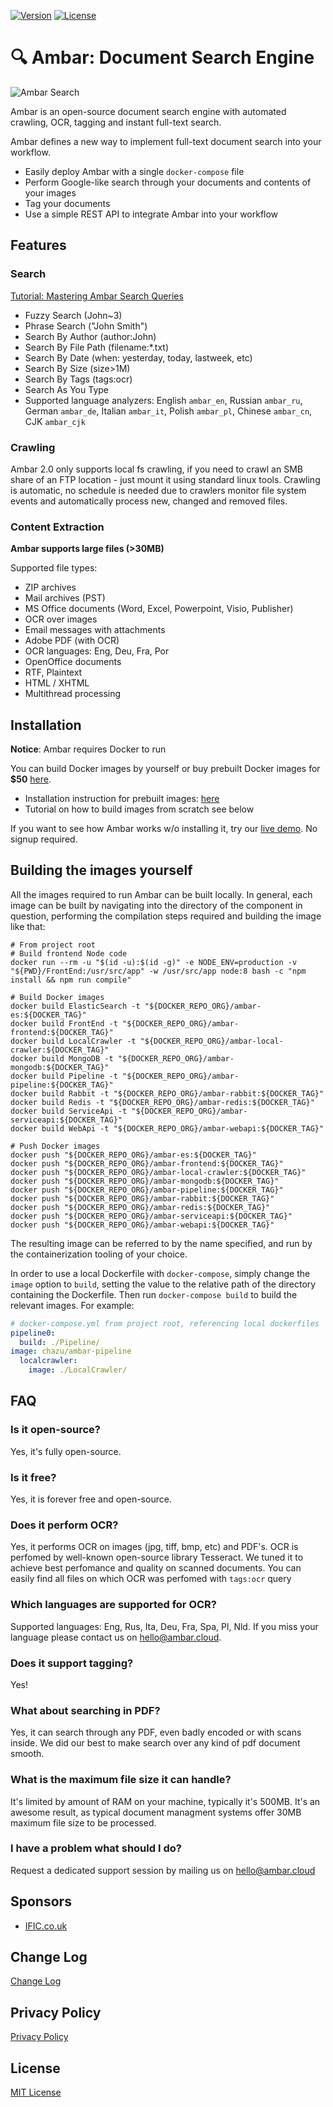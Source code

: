 [![Version](https://img.shields.io/badge/Version-v2.1.19-brightgreen.svg)](https://ambar.cloud)
[![License](https://img.shields.io/badge/License-MIT-blue.svg)](https://github.com/RD17/ambar/blob/master/License.txt)

:mag: Ambar: Document Search Engine
================================

![Ambar Search](https://ambar.cloud/img/search.gif)

Ambar is an open-source document search engine with automated crawling, OCR, tagging and instant full-text search.

Ambar defines a new way to implement full-text document search into your workflow.

- Easily deploy Ambar with a single `docker-compose` file
- Perform Google-like search through your documents and contents of your images
- Tag your documents
- Use a simple REST API to integrate Ambar into your workflow

## Features

### Search

[Tutorial: Mastering Ambar Search Queries](https://ambar.cloud/blog/2017/03/24/mastering-search-queries/)

- Fuzzy Search (John~3)
- Phrase Search ("John Smith")
- Search By Author (author:John)
- Search By File Path (filename:\*.txt)
- Search By Date (when: yesterday, today, lastweek, etc)
- Search By Size (size>1M)
- Search By Tags (tags:ocr)
- Search As You Type
- Supported language analyzers: English `ambar_en`, Russian `ambar_ru`, German `ambar_de`, Italian `ambar_it`, Polish `ambar_pl`, Chinese `ambar_cn`, CJK `ambar_cjk`

### Crawling

Ambar 2.0 only supports local fs crawling, if you need to crawl an SMB share of an FTP location - just mount it using standard linux tools.
Crawling is automatic, no schedule is needed due to crawlers monitor file system events and automatically process new, changed and removed files.

### Content Extraction

**Ambar supports large files (>30MB)**

Supported file types:

- ZIP archives
- Mail archives (PST)
- MS Office documents (Word, Excel, Powerpoint, Visio, Publisher)
- OCR over images
- Email messages with attachments
- Adobe PDF (with OCR)
- OCR languages: Eng, Deu, Fra, Por
- OpenOffice documents
- RTF, Plaintext
- HTML / XHTML
- Multithread processing

## Installation

**Notice**: Ambar requires Docker to run

You can build Docker images by yourself or buy prebuilt Docker images for **$50** [here](https://ambar.cloud/pricing/).

- Installation instruction for prebuilt images: [here](https://ambar.cloud/docs/installation/)
- Tutorial on how to build images from scratch see below

If you want to see how Ambar works w/o installing it, try our [live demo](https://app.ambar.cloud/). No signup required.

## Building the images yourself

All the images required to run Ambar can be built locally. In general, each image can be built by navigating into the directory of the component in question, performing the compilation steps required and building the image like that:

```shell
# From project root
# Build frontend Node code
docker run --rm -u "$(id -u):$(id -g)" -e NODE_ENV=production -v "${PWD}/FrontEnd:/usr/src/app" -w /usr/src/app node:8 bash -c "npm install && npm run compile"

# Build Docker images
docker build ElasticSearch -t "${DOCKER_REPO_ORG}/ambar-es:${DOCKER_TAG}"
docker build FrontEnd -t "${DOCKER_REPO_ORG}/ambar-frontend:${DOCKER_TAG}"
docker build LocalCrawler -t "${DOCKER_REPO_ORG}/ambar-local-crawler:${DOCKER_TAG}"
docker build MongoDB -t "${DOCKER_REPO_ORG}/ambar-mongodb:${DOCKER_TAG}"
docker build Pipeline -t "${DOCKER_REPO_ORG}/ambar-pipeline:${DOCKER_TAG}"
docker build Rabbit -t "${DOCKER_REPO_ORG}/ambar-rabbit:${DOCKER_TAG}"
docker build Redis -t "${DOCKER_REPO_ORG}/ambar-redis:${DOCKER_TAG}"
docker build ServiceApi -t "${DOCKER_REPO_ORG}/ambar-serviceapi:${DOCKER_TAG}"
docker build WebApi -t "${DOCKER_REPO_ORG}/ambar-webapi:${DOCKER_TAG}"

# Push Docker images
docker push "${DOCKER_REPO_ORG}/ambar-es:${DOCKER_TAG}"
docker push "${DOCKER_REPO_ORG}/ambar-frontend:${DOCKER_TAG}"
docker push "${DOCKER_REPO_ORG}/ambar-local-crawler:${DOCKER_TAG}"
docker push "${DOCKER_REPO_ORG}/ambar-mongodb:${DOCKER_TAG}"
docker push "${DOCKER_REPO_ORG}/ambar-pipeline:${DOCKER_TAG}"
docker push "${DOCKER_REPO_ORG}/ambar-rabbit:${DOCKER_TAG}"
docker push "${DOCKER_REPO_ORG}/ambar-redis:${DOCKER_TAG}"
docker push "${DOCKER_REPO_ORG}/ambar-serviceapi:${DOCKER_TAG}"
docker push "${DOCKER_REPO_ORG}/ambar-webapi:${DOCKER_TAG}"
```

The resulting image can be referred to by the name specified, and run by the containerization tooling of your choice.

In order to use a local Dockerfile with `docker-compose`, simply change the `image` option to `build`, setting the value to the relative path of the directory containing the Dockerfile. Then run `docker-compose build` to build the relevant images. For example:

```yaml
# docker-compose.yml from project root, referencing local dockerfiles
pipeline0:
  build: ./Pipeline/
image: chazu/ambar-pipeline
  localcrawler:
    image: ./LocalCrawler/
```

## FAQ
### Is it open-source?
Yes, it's fully open-source.

### Is it free?
Yes, it is forever free and open-source.

### Does it perform OCR?
Yes, it performs OCR on images (jpg, tiff, bmp, etc) and PDF's. OCR is perfomed by well-known open-source library Tesseract. We tuned it to achieve best perfomance and quality on scanned documents. You can easily find all files on which OCR was perfomed with `tags:ocr` query

### Which languages are supported for OCR?
Supported languages: Eng, Rus, Ita, Deu, Fra, Spa, Pl, Nld.
If you miss your language please contact us on hello@ambar.cloud.

### Does it support tagging?
Yes!

### What about searching in PDF?
Yes, it can search through any PDF, even badly encoded or with scans inside. We did our best to make search over any kind of pdf document smooth.

### What is the maximum file size it can handle?
It's limited by amount of RAM on your machine, typically it's 500MB. It's an awesome result, as typical document managment systems offer 30MB maximum file size to be processed.

### I have a problem what should I do?
Request a dedicated support session by mailing us on hello@ambar.cloud

## Sponsors

- [IFIC.co.uk](http://www.ific.co.uk/)

## Change Log
[Change Log](https://github.com/RD17/ambar/blob/master/CHANGELOG.md)

## Privacy Policy
[Privacy Policy](https://github.com/RD17/ambar/blob/master/privacy-policy.md)

## License
[MIT License](https://github.com/RD17/ambar/blob/master/license.txt)
